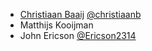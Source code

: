 * [Christiaan Baaij](mailto:christiaan.baaij@gmail.com) [@christiaanb](https://github.com/christiaanb)
* Matthijs Kooijman
* John Ericson [@Ericson2314](https://github.com/Ericson2314)
